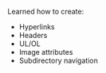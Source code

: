 Learned how to create:

* Hyperlinks
* Headers
* UL/OL
* Image attributes
* Subdirectory navigation 
